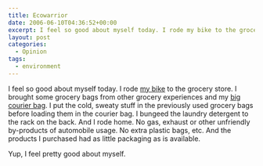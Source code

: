 ```yaml
---
title: Ecowarrior
date: 2006-06-10T04:36:52+00:00
excerpt: I feel so good about myself today. I rode my bike to the grocery store. I brought some grocery bags from other grocery
layout: post
categories:
  - Opinion
tags:
  - environment
---
```

I feel so good about myself today. I rode <a title="Schwinn 5-star Cruiser" href="https://dv8b8dkxht4vb.cloudfront.net/img/928-4948-1-PB.jpg" rel="lightbox">my bike</a> to the grocery store. I brought some grocery bags from other grocery experiences and my [big courier bag](http://www.timbuk2.com/tb2/retail/catalog.htm?categoryId=6&skusetId=129). I put the cold, sweaty stuff in the previously used grocery bags before loading them in the courier bag. I bungeed the laundry detergent to the rack on the back. And I rode home. No gas, exhaust or other unfriendly by-products of automobile usage. No extra plastic bags, etc. And the products I purchased had as little packaging as is available.

Yup, I feel pretty good about myself.